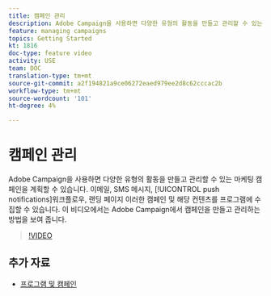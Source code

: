 ```yaml
---
title: 캠페인 관리
description: Adobe Campaign을 사용하면 다양한 유형의 활동을 만들고 관리할 수 있는 마케팅 캠페인을 계획할 수 있습니다. 이 비디오에서는 Adobe Campaign에서 캠페인을 만들고 관리하는 방법을 보여 줍니다.
feature: managing campaigns
topics: Getting Started
kt: 1816
doc-type: feature video
activity: USE
team: DOC
translation-type: tm+mt
source-git-commit: a2f194821a9ce06272eaed979ee2d8c62cccac2b
workflow-type: tm+mt
source-wordcount: '101'
ht-degree: 4%

---
```



# 캠페인 관리

Adobe Campaign을 사용하면 다양한 유형의 활동을 만들고 관리할 수 있는 마케팅 캠페인을 계획할 수 있습니다. 이메일, SMS 메시지, [!UICONTROL push notifications]워크플로우, 랜딩 페이지 이러한 캠페인 및 해당 컨텐츠를 프로그램에 수집할 수 있습니다. 이 비디오에서는 Adobe Campaign에서 캠페인을 만들고 관리하는 방법을 보여 줍니다.

>[!VIDEO](https://video.tv.adobe.com/v/24672?quality=12)

## 추가 자료

* [프로그램 및 캠페인](https://docs.adobe.com/content/help/en/campaign-standard/using/getting-started/marketing-plans/programs-and-campaigns.html)
